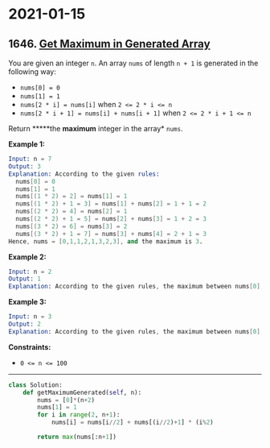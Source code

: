 # 2021-01-15

## 1646. [Get Maximum in Generated Array](https://leetcode.com/problems/get-maximum-in-generated-array/)

You are given an integer `n`. An array `nums` of length `n + 1` is generated in the following way:

- `nums[0] = 0`
- `nums[1] = 1`
- `nums[2 * i] = nums[i]` when `2 <= 2 * i <= n`
- `nums[2 * i + 1] = nums[i] + nums[i + 1]` when `2 <= 2 * i + 1 <= n`

Return **\***the **maximum** integer in the array\* `nums`.

**Example 1:**

```s
Input: n = 7
Output: 3
Explanation: According to the given rules:
  nums[0] = 0
  nums[1] = 1
  nums[(1 * 2) = 2] = nums[1] = 1
  nums[(1 * 2) + 1 = 3] = nums[1] + nums[2] = 1 + 1 = 2
  nums[(2 * 2) = 4] = nums[2] = 1
  nums[(2 * 2) + 1 = 5] = nums[2] + nums[3] = 1 + 2 = 3
  nums[(3 * 2) = 6] = nums[3] = 2
  nums[(3 * 2) + 1 = 7] = nums[3] + nums[4] = 2 + 1 = 3
Hence, nums = [0,1,1,2,1,3,2,3], and the maximum is 3.
```

**Example 2:**

```s
Input: n = 2
Output: 1
Explanation: According to the given rules, the maximum between nums[0], nums[1], and nums[2] is 1.
```

**Example 3:**

```s
Input: n = 3
Output: 2
Explanation: According to the given rules, the maximum between nums[0], nums[1], nums[2], and nums[3] is 2.
```

**Constraints:**

- `0 <= n <= 100`

---

```py
class Solution:
    def getMaximumGenerated(self, n):
        nums = [0]*(n+2)
        nums[1] = 1
        for i in range(2, n+1):
            nums[i] = nums[i//2] + nums[(i//2)+1] * (i%2)

        return max(nums[:n+1])
```
